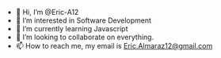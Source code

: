 - 👋 Hi, I’m @Eric-A12
- 👀 I’m interested in Software Development
- 🌱 I’m currently learning Javascript
- 💞️ I’m looking to collaborate on everything.
- 📫 How to reach me, my email is Eric.Almaraz12@gmail.com

<!---
Eric-A12/Eric-A12 is a ✨ special ✨ repository because its `README.md` (this file) appears on your GitHub profile.
You can click the Preview link to take a look at your changes.
--->
